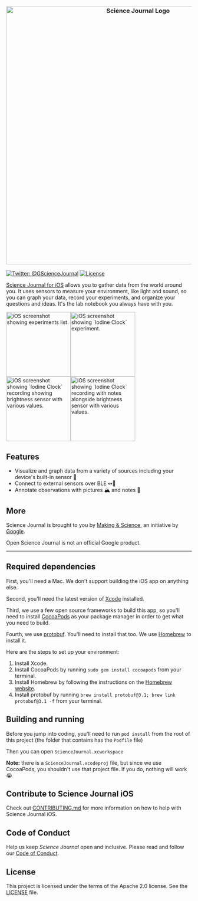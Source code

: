<h3 align="center">
  <img src="GitHubAssets/sj_lockup.png?raw=true" alt="Science Journal Logo" width="700">
</h3>

[![Twitter: @GScienceJournal](https://img.shields.io/badge/contact-@GScienceJournal-673fb4.svg?style=flat)](https://twitter.com/GScienceJournal)
[![License](https://img.shields.io/badge/License-Apache%202.0-blue.svg)](https://opensource.org/licenses/Apache-2.0)

[Science Journal for iOS][appstore] allows you to gather data from the world around you. It uses sensors to
measure your environment, like light and sound, so you can graph your data, record your experiments,
and organize your questions and ideas. It's the lab notebook you always have with you.

<img src="GitHubAssets/image1.png?raw=true" alt="iOS screenshot showing experiments list." width="175"><img src="GitHubAssets/image2.png?raw=true" alt="iOS screenshot showing `Iodine Clock` experiment." width="175"><img src="GitHubAssets/image3.png?raw=true" alt="iOS screenshot showing `Iodine Clock` recording showing brightness sensor with various values." width="175"><img src="GitHubAssets/image4.png?raw=true" alt="iOS screenshot showing `Iodine Clock` recording with notes alongside brightness sensor with various values." width="175">

## Features

* Visualize and graph data from a variety of sources including your device's  built-in sensor 📱
* Connect to external sensors over BLE ↭🔌
* Annotate observations with pictures 🏔 and notes 📝

## More

Science Journal is brought to you by [Making & Science][ms], an initiative by [Google](https://www.google.com/intl/en/about/). 

Open Science
Journal is not an official Google product.

---

## Required dependencies
First, you'll need a Mac. We don't support building the iOS app on anything else.

Second, you'll need the latest version of [Xcode](https://developer.apple.com/xcode/) installed.

Third, we use a few open source frameworks to build this app, so you'll need to install [CocoaPods](https://cocoapods.org/) as your package manager in order to get what you need to build.

Fourth, we use [protobuf](https://developers.google.com/protocol-buffers/). You'll need to install that too. We use [Homebrew](https://brew.sh/) to install it.

Here are the steps to set up your environment:

1. Install Xcode.
2. Install CocoaPods by running `sudo gem install cocoapods` from your terminal.
3. Install Homebrew by following the instructions on the [Homebrew website](https://brew.sh/).
4. Install protobuf by running `brew install protobuf@3.1; brew link protobuf@3.1 -f` from your terminal.

## Building and running
Before you jump into coding, you'll need to run `pod install` from the root of this project (the folder that contains has the `Podfile` file)

Then you can open `ScienceJournal.xcworkspace`

**Note:** there is a `ScienceJournal.xcodeproj` file, but since we use CocoaPods, you shouldn't use that project file. If you do, nothing will work 😭

[appstore]: https://itunes.apple.com/us/app/science-journal-by-google/id1251205555?mt=8
[ms]: https://makingscience.withgoogle.com

## Contribute to Science Journal iOS

Check out [CONTRIBUTING.md](https://github.com/google/science-journal-ios/blob/master/CONTRIBUTING.md) for more information on how to help with Science Journal iOS.

## Code of Conduct

Help us keep _Science Journal_ open and inclusive. Please read and follow our [Code of Conduct](https://github.com/google/science-journal-ios/blob/master/CODE_OF_CONDUCT.md).

## License

This project is licensed under the terms of the Apache 2.0 license. See the [LICENSE](https://github.com/google/science-journal-ios/blob/master/LICENSE) file.
